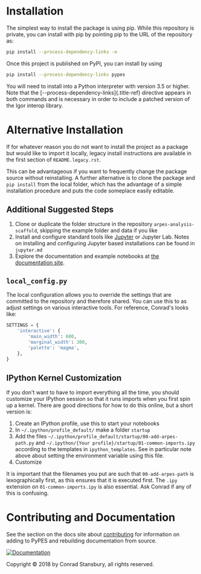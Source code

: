 Installation
============

The simplest way to install the package is using pip. While this
repository is private, you can install with pip by pointing pip to the
URL of the repository as:

```bash
pip install --process-dependency-links -e
```

Once this project is published on PyPI, you can install by using

```bash
pip install --process-dependency-links pypes
```

You will need to install into a Python interpreter with version 3.5 or
higher. Note that the [\--process-dependency-links]{.title-ref}
directive appears in both commands and is necessary in order to include
a patched version of the Igor interop library.

Alternative Installation
========================

If for whatever reason you do not want to install the project as a
package but would like to import it locally, legacy install instructions
are available in the first section of `README.legacy.rst`.

This can be advantageous if you want to frequently change the package
source without reinstalling. A further alternative is to clone the
package and `pip install` from the local folder, which has the advantage
of a simple installation procedure and puts the code someplace easily
editable.

Additional Suggested Steps
--------------------------

1.  Clone or duplicate the folder structure in the repository
    `arpes-analysis-scaffold`, skipping the example folder and data if
    you like
2.  Install and configure standard tools like
    [Jupyter](https://jupyter.org/) or Jupyter Lab. Notes on installing
    and configuring Jupyter based installations can be found in
    `jupyter.md`
3.  Explore the documentation and example notebooks at [the
    documentation site](https://stupefied-bhabha-ce8a9f.netlify.com/).

`local_config.py`
-----------------

The local configuration allows you to override the settings that are
committed to the repository and therefore shared. You can use this to as
adjust settings on various interactive tools. For reference, Conrad's
looks like:

```python
SETTINGS = {
    'interactive': {
        'main_width': 600,
        'marginal_width': 300,
        'palette': 'magma',
    },
}
```

IPython Kernel Customization
----------------------------

If you don't want to have to import everything all the time, you should
customize your IPython session so that it runs imports when you first
spin up a kernel. There are good directions for how to do this online,
but a short version is:

1.  Create an IPython profile, use this to start your notebooks
2.  In `~/.ipython/profile_default/` make a folder `startup`
3.  Add the files
    `~/.ipython/profile_default/startup/00-add-arpes-path.py` and
    `~/.ipython/{Your profile}/startup/01-common-imports.ipy` according
    to the templates in `ipython_templates`. See in particular note
    above about setting the environment variable using this file.
4.  Customize

It is important that the filenames you put are such that
`00-add-arpes-path` is lexographically first, as this ensures that it is
executed first. The `.ipy` extension on `01-common-imports.ipy` is also
essential. Ask Conrad if any of this is confusing.

Contributing and Documentation
==============================

See the section on the docs site about
[contributing](https://stupefied-bhabha-ce8a9f.netlify.com/#/contributing)
for information on adding to PyPES and rebuilding documentation from
source.

[![Documentation](https://img.shields.io/badge/api-reference-blue.svg)](https://stupefied-bhabha-ce8a9f.netlify.com/)

Copyright © 2018 by Conrad Stansbury, all rights reserved.
